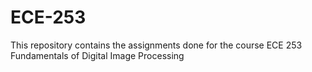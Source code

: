 # ECE-253
This repository contains the assignments done for the course ECE 253 Fundamentals of Digital Image Processing
